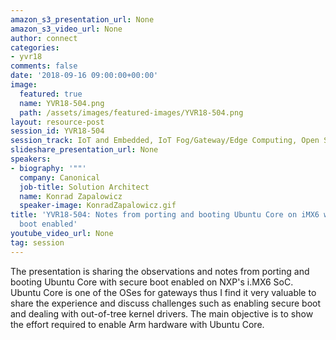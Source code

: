 ```yaml
---
amazon_s3_presentation_url: None
amazon_s3_video_url: None
author: connect
categories:
- yvr18
comments: false
date: '2018-09-16 09:00:00+00:00'
image:
  featured: true
  name: YVR18-504.png
  path: /assets/images/featured-images/YVR18-504.png
layout: resource-post
session_id: YVR18-504
session_track: IoT and Embedded, IoT Fog/Gateway/Edge Computing, Open Source Development
slideshare_presentation_url: None
speakers:
- biography: '""'
  company: Canonical
  job-title: Solution Architect
  name: Konrad Zapalowicz
  speaker-image: KonradZapalowicz.gif
title: 'YVR18-504: Notes from porting and booting Ubuntu Core on iMX6 with secure
  boot enabled'
youtube_video_url: None
tag: session
---
```


The presentation is sharing the observations and notes from porting and booting Ubuntu Core with secure boot enabled on NXP's i.MX6 SoC. Ubuntu Core is one of the OSes for gateways thus I find it very valuable to share the experience and discuss challenges such as enabling secure boot and dealing with out-of-tree kernel drivers. The main objective is to show the effort required to enable Arm hardware with Ubuntu Core.